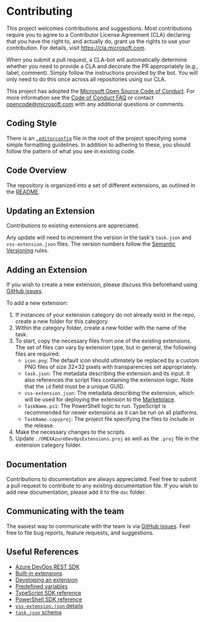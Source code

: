 # Contributing

This project welcomes contributions and suggestions. Most contributions require
you to agree to a Contributor License Agreement (CLA) declaring that you have
the right to, and actually do, grant us the rights to use your contribution. For
details, visit <https://cla.microsoft.com>.

When you submit a pull request, a CLA-bot will automatically determine whether
you need to provide a CLA and decorate the PR appropriately (e.g., label,
comment). Simply follow the instructions provided by the bot. You will only need
to do this once across all repositories using our CLA.

This project has adopted the
[Microsoft Open Source Code of Conduct](https://opensource.microsoft.com/codeofconduct/).
For more information see the
[Code of Conduct FAQ](https://opensource.microsoft.com/codeofconduct/faq/) or
contact [opencode@microsoft.com](mailto:opencode@microsoft.com) with any
additional questions or comments.

## Coding Style

There is an [`.editorconfig`](.editorconfig) file in the root of the project
specifying some simple formatting guidelines. In addition to adhering to these,
you should follow the pattern of what you see in existing code.

## Code Overview

The repository is organized into a set of different extensions, as outlined in
the [README](README.md).

## Updating an Extension

Contributions to existing extensions are appreciated.

Any update will need to increment the version in the task's `task.json` and
`vss-extension.json` files. The version numbers follow the
[Semantic Versioning](https://semver.org/) rules.

## Adding an Extension

If you wish to create a new extension, please discuss this beforehand using
[GitHub issues](https://github.com/microsoft/OMEX-Azure-DevOps-Extensions/issues).

To add a new extension:

1. If instances of your extension category do not already exist in the repo,
   create a new folder for this category.
1. Within the category folder, create a new folder with the name of the task.
1. To start, copy the necessary files from one of the existing extensions. The
   set of files can vary by extension type, but in general, the following files
   are required:
     - `icon.png`: The default icon should ultimately be replaced by a custom
       PNG files of size 32×32 pixels with transparencies set appropriately.
     - `task.json`: The metadata describing the extension and its input. It
       also references the script files containing the extension logic. Note
       that the `id` field must be a unique GUID.
     - `vss-extension.json`: The metadata describing the extension, which will
       be used for deploying the extension to the
       [Marketplace](https://marketplace.visualstudio.com/azuredevops).
     - `TaskName.ps1`: The PowerShell logic to run. TypeScript is recommended
       for newer extensions as it can be run on all platforms.
     - `TaskName.copyproj`: The project file specifying the files to include in
       the release.
1. Make the necessary changes to the scripts.
1. Update `./OMEXAzureDevOpsExtensions.proj` as well as the `.proj` file in the
   extension category folder.

## Documentation

Contributions to documentation are always appreciated. Feel free to submit a
pull request to contribute to any existing documentation file. If you wish to
add new documentation, please add it to the `doc` folder.

## Communicating with the team

The easiest way to communicate with the team is via
[GitHub issues](https://github.com/microsoft/OMEX-Azure-DevOps-Extensions/issues).
Feel free to file bug reports, feature requests, and suggestions.

## Useful References

- [Azure DevOps REST SDK](https://docs.microsoft.com/rest/api/azure/devops)
- [Built-in extensions](https://github.com/microsoft/azure-pipelines-tasks/tree/master/Tasks)
- [Developing an extension](https://docs.microsoft.com/azure/devops/extend/get-started/node)
- [Predefined variables](https://docs.microsoft.com/azure/devops/pipelines/build/variables)
- [TypeScript SDK reference](https://github.com/microsoft/azure-pipelines-task-lib/blob/master/node/README.md)
- [PowerShell SDK reference](https://github.com/microsoft/azure-pipelines-task-lib/blob/master/powershell/Docs/README.md)
- [`vss-extension.json` details](https://docs.microsoft.com/azure/devops/extend/develop/manifest)
- [`task.json` schema](https://github.com/microsoft/azure-pipelines-task-lib/blob/master/tasks.schema.json)
